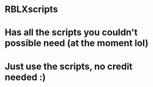 # RBLXscripts
# Has all the scripts you couldn't possible need (at the moment lol)
# Just use the scripts, no credit needed :)
